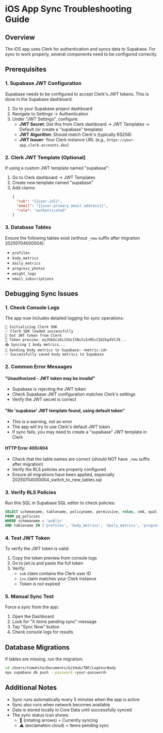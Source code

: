 # iOS App Sync Troubleshooting Guide

## Overview
The iOS app uses Clerk for authentication and syncs data to Supabase. For sync to work properly, several components need to be configured correctly.

## Prerequisites

### 1. Supabase JWT Configuration
Supabase needs to be configured to accept Clerk's JWT tokens. This is done in the Supabase dashboard:

1. Go to your Supabase project dashboard
2. Navigate to Settings → Authentication
3. Under "JWT Settings", configure:
   - **JWT Secret**: Get this from Clerk dashboard → JWT Templates → Default (or create a "supabase" template)
   - **JWT Algorithm**: Should match Clerk's (typically RS256)
   - **JWT Issuer**: Your Clerk instance URL (e.g., `https://your-app.clerk.accounts.dev`)

### 2. Clerk JWT Template (Optional)
If using a custom JWT template named "supabase":

1. Go to Clerk dashboard → JWT Templates
2. Create new template named "supabase"
3. Add claims:
   ```json
   {
     "sub": "{{user.id}}",
     "email": "{{user.primary_email_address}}",
     "role": "authenticated"
   }
   ```

### 3. Database Tables
Ensure the following tables exist (without `_new` suffix after migration 20250704000004):
- `profiles`
- `body_metrics`
- `daily_metrics`
- `progress_photos`
- `weight_logs`
- `email_subscriptions`

## Debugging Sync Issues

### 1. Check Console Logs
The app now includes detailed logging for sync operations:

```
🔧 Initializing Clerk SDK
✅ Clerk SDK loaded successfully
🔐 Got JWT token from Clerk
🔑 Token preview: eyJhbGciOiJSUzI1NiIsInR5cCI6IkpXVCJ9...
📤 Syncing 1 body metrics...
🚀 Sending body metrics to Supabase: <metric-id>
✅ Successfully saved body metrics to Supabase
```

### 2. Common Error Messages

#### "Unauthorized - JWT token may be invalid"
- Supabase is rejecting the JWT token
- Check Supabase JWT configuration matches Clerk's settings
- Verify the JWT secret is correct

#### "No 'supabase' JWT template found, using default token"
- This is a warning, not an error
- The app will try to use Clerk's default JWT token
- If sync fails, you may need to create a "supabase" JWT template in Clerk

#### HTTP Error 400/404
- Check that the table names are correct (should NOT have `_new` suffix after migration)
- Verify the RLS policies are properly configured
- Ensure all migrations have been applied, especially 20250704000004_switch_to_new_tables.sql

### 3. Verify RLS Policies
Run this SQL in Supabase SQL editor to check policies:

```sql
SELECT schemaname, tablename, policyname, permissive, roles, cmd, qual 
FROM pg_policies 
WHERE schemaname = 'public' 
AND tablename IN ('profiles', 'body_metrics', 'daily_metrics', 'progress_photos', 'weight_logs', 'email_subscriptions');
```

### 4. Test JWT Token
To verify the JWT token is valid:

1. Copy the token preview from console logs
2. Go to jwt.io and paste the full token
3. Verify:
   - `sub` claim contains the Clerk user ID
   - `iss` claim matches your Clerk instance
   - Token is not expired

### 5. Manual Sync Test
Force a sync from the app:
1. Open the Dashboard
2. Look for "X items pending sync" message
3. Tap "Sync Now" button
4. Check console logs for results

## Database Migrations

If tables are missing, run the migration:

```bash
cd /Users/timwhite/Documents/GitHub/TBF/LogYourBody
npx supabase db push --password <your-password>
```

## Additional Notes

- Sync runs automatically every 5 minutes when the app is active
- Sync also runs when network becomes available
- Data is stored locally in Core Data until successfully synced
- The sync status icon shows:
  - 🔄 (rotating arrows) = Currently syncing
  - ⚠️ (exclamation cloud) = Items pending sync
